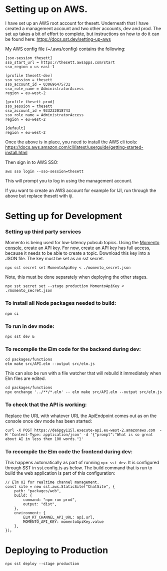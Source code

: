 # Setting up on AWS.

I have set up an AWS root account for thesett. Underneath that I have created a management account
and two other accounts, dev and prod. The set up takes a bit of effort to complete, but instructions
on how to do it can be found here: https://docs.sst.dev/setting-up-aws

My AWS config file (~/.aws/config) contains the following:

```
[sso-session thesett]
sso_start_url = https://thesett.awsapps.com/start
sso_region = us-east-1

[profile thesett-dev]
sso_session = thesett
sso_account_id = 030696475731
sso_role_name = AdministratorAccess
region = eu-west-2

[profile thesett-prod]
sso_session = thesett
sso_account_id = 933232018743
sso_role_name = AdministratorAccess
region = eu-west-2

[default]
region = eu-west-2
```

Once the above is in place, you need to install the AWS cli tools: https://docs.aws.amazon.com/cli/latest/userguide/getting-started-install.html

Then sign in to AWS SSO:

    aws sso login --sso-session=thesett

This will prompt you to log in using the management account.

If you want to create an AWS account for example for IJI, run through the above but replace thesett with iji.

# Setting up for Development

### Setting up third party services

Momento is being used for low-latency pubsub topics. Using the [Momento console](https://console.gomomento.com/), 
create an API key. For now, create an API key has full access, because it needs to be able to create a topic. 
Download this key into a JSON file. The key must be set as an sst secret.

    npx sst secret set MomentoApiKey < ./momento_secret.json

Note, this must be done separately when deploying the other stages.

    npx sst secret set --stage production MomentoApiKey < ./momento_secret.json

### To install all Node packages needed to build:

    npm ci

### To run in dev mode:

    npx sst dev &

### To recompile the Elm code for the backend during dev:

    cd packages/functions
    elm make src/API.elm --output src/elm.js

This can also be run with a file watcher that will rebuild it immediately when Elm files are edited. 

    cd packages/functions
    npx onchange '../**/*.elm' -- elm make src/API.elm --output src/elm.js

### To check that the API is working:

Replace the URL with whatever URL the ApiEndpoint comes out as on the console once dev mode has been started:

    curl -X POST https://de6pgy115l.execute-api.eu-west-2.amazonaws.com  -H 'Content-Type: application/json' -d '{"prompt":"What is so great about AI in less then 100 words."}'

### To recompile the Elm code the frontend during dev:

This happens automatically as part of running `npx sst dev`. It is configured through SST in sst.config.ts as 
below. The build command that is run to build the web application is part of this configuration:

    // Elm UI for realtime channel management.
    const site = new sst.aws.StaticSite("ChatSite", {
        path: "packages/web",
        build: {
            command: "npm run prod",
            output: "dist",
        },
        environment: {
            ELM_RT_CHANNEL_API_URL: api.url,
            MOMENTO_API_KEY: momentoApiKey.value
        },
    });


# Deploying to Production

    npx sst deploy --stage production
